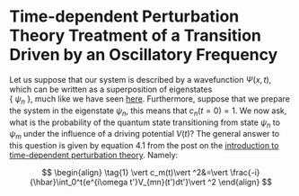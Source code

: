 # Time-dependent Perturbation Theory Treatment of a Transition Driven by an Oscillatory Frequency

Let us suppose that our system is described by a wavefunction $\Psi(x,t)$, which can be written as a superposition of eigenstates  
  \{ $\psi_n$ \}, much like we have seen [here](time_dependentPT.md). Furthermore, suppose that we prepare the system in the eigenstate $\psi_n$, 
this means that $c_n(t=0)=1$. We now ask, what is the probability of the quantum state transitioning from state $\psi_n$ to $\psi_m$ under 
the influence of a driving potential $V(t)$?  The general answer to this question is given by
equation $4.1$ from the post on the [introduction to time-dependent perturbation theory](time_dependentPT.md). Namely:

$$
\begin{align}
\tag{1}
\vert c_m(t)\vert ^2&=\vert \frac{-i}{\hbar}\int_0^t{e^{i\omega t'}V_{mn}(t')dt'}\vert ^2
\end{align}
$$
